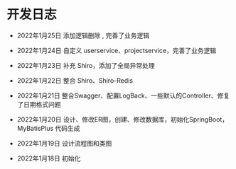 # 开发日志

- 2022年1月25日  添加逻辑删除 , 完善了业务逻辑 

- 2022年1月24日  自定义 userservice、projectservice，完善了业务逻辑 

- 2022年1月23日  补充 Shiro，添加了全局异常处理

- 2022年1月22日  整合 Shiro、Shiro-Redis

- 2022年1月21日  整合Swagger、配置LogBack、一些默认的Controller、修复了日期格式问题

- 2022年1月20日  设计、修改ER图，创建、修改数据库，初始化SpringBoot， MyBatisPlus 代码生成

- 2022年1月19日  设计流程图和类图

- 2022年1月18日  初始化